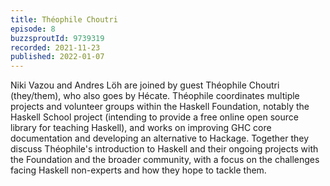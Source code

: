 ```yaml
---
title: Théophile Choutri
episode: 8
buzzsproutId: 9739319
recorded: 2021-11-23
published: 2022-01-07
---
```


Niki Vazou and Andres Löh are joined by guest Théophile Choutri (they/them), who
also goes by Hécate. Théophile coordinates multiple projects and volunteer
groups within the Haskell Foundation, notably the Haskell School project
(intending to provide a free online open source library for teaching Haskell),
and works on improving GHC core documentation and developing an alternative to
Hackage. Together they discuss Théophile's introduction to Haskell and their
ongoing projects with the Foundation and the broader community, with a focus on
the challenges facing Haskell non-experts and how they hope to tackle them.
